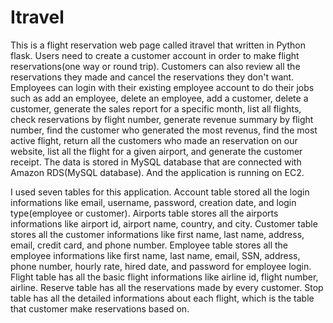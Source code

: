 # Itravel

This is a flight reservation  web page called  itravel that written in Python flask. 
Users need to create a customer account in order to make flight reservations(one way or round trip). Customers
can also review all the reservations they made and cancel the reservations they don't want. Employees can login with
their existing employee account to do their jobs such as add an employee, delete an employee, add a customer, delete 
a customer, generate the sales report for a specific month, list all flights, check reservations by flight number, 
generate revenue summary by flight number, find the customer who generated the most revenus, find the most active 
flight, return all the customers who made an reservation on our website, list all the flight for a given airport, 
and generate the customer receipt. The data is stored in MySQL database that are connected with Amazon RDS(MySQL 
database). And the application is running on EC2. 

I used seven tables for this application. Account table stored all the login informations like email, username, 
password, creation date, and login type(employee or customer). Airports table stores all the airports informations like
airport id, airport name, country, and city. Customer table stores all the customer informations like first name, last 
name, address, email, credit card, and phone number. Employee table stores all the employee informations like first name, 
last name, email, SSN, address, phone number, hourly rate, hired date, and password for employee login. Flight table has
all the basic flight informations like airline id, flight number, airline. Reserve table has all the reservations made by 
every customer. Stop table has all the detailed informations about each flight, which is the table that customer make
reservations based on. 
